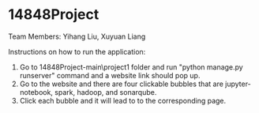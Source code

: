 # 14848Project
Team Members: Yihang Liu, Xuyuan Liang

Instructions on how to run the application:
1. Go to 14848Project-main\project1 folder and run "python manage.py runserver" command and a website link should pop up.
2. Go to the website and there are four clickable bubbles that are jupyter-notebook, spark, hadoop, and sonarqube.
3. Click each bubble and it will lead to to the corresponding page.
